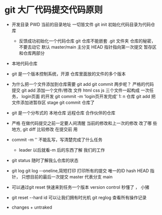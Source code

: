 # git 大厂代码提交代码原则

- 开发目录
    PWD 当前的目录地址 一切皆文件
    git init 
    初始化代码目录为代码仓库
    - 反馈成功初始化一个代码仓库
        git 仓库不能嵌套
        .git 文件夹 仓库的秘密，不要去动它
        默认 master/main 主分支
        HEAD 指针指向第一次提交
        暂存区和仓库两部分
- 本地代码仓库
- git 是一个版本控制系统，开源
    仓库里面放的文件的多个版本
- 为什么把一个文件添加到仓库需要
    git add 
    git commit 两步呢？
    严格的代码提交
    git add 添加一个文件/修改  文件
    html css js 三个文件一起构成 一次任务， login页面
    的开发
    git commit -m ‘login页开发完成’
    1: n 仓库 
    git add 把文件添加进暂存区 stage
    git commit 仓库了

- git 是一个分布式的
    本地仓库
    远程仓库
    合作伙伴的仓库

- 严格
    在做代码提交之前一定要人间清醒
    当前的修改和上一次的修改 改了哪 些地方,
    git diff 比较修改 在提交前 用

- commit -m ''  不能乱写，写清楚完成了什么任务
    - leader 以后就看-m 后的东西了解 我们的工作
- git status 随时了解我么仓库的状态

- git log
    git log --oneline,简短打印
    打印所有的提交
    唯一的ID hash
    HEAD 指针， 只想目前的最后一次提交
    master 代表分支 main


- 可以通过git reset 快速来到任务一个版本
    version control 秒懂了 ， 小猪

- git reset --hard id 可以让我们拥有时光机
    git reglog  查看所有操作记录

- changes + untraked
